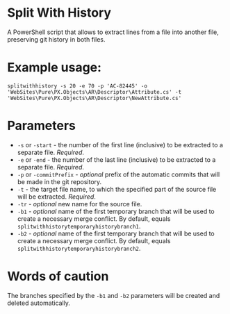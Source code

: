 # Split With History

A PowerShell script that allows to extract lines from a file into another file, preserving git history in both files.

# Example usage:

```
splitwithhistory -s 20 -e 70 -p 'AC-82445' -o 'WebSites\Pure\PX.Objects\AR\Descriptor\Attribute.cs' -t 'WebSites\Pure\PX.Objects\AR\Descriptor\NewAttribute.cs'
```

# Parameters

- `-s` or `-start` - the number of the first line (inclusive) to be extracted to a separate file. *Required*.
- `-e` or `-end` - the number of the last line (inclusive) to be extracted to a separate file. *Required*.
- `-p` or `-commitPrefix` - _optional_ prefix of the automatic commits that will be made in the git repository.
- `-t` - the target file name, to which the specified part of the source file will be extracted. *Required*.
- `-tr` - _optional_ new name for the source file.
- `-b1` - _optional_ name of the first temporary branch that will be used to create a necessary merge conflict. By default, equals `splitwithhistorytemporaryhistorybranch1`.
- `-b2` - _optional_ name of the first temporary branch that will be used to create a necessary merge conflict. By default, equals `splitwithhistorytemporaryhistorybranch2`.

# Words of caution

The branches specified by the `-b1` and `-b2` parameters will be created and deleted automatically.